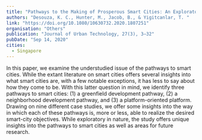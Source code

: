 ```yaml
---
title: "Pathways to the Making of Prosperous Smart Cities: An Exploratory Study on the Best Practice"
authors: "Desouza, K. C., Hunter, M., Jacob, B., & Yigitcanlar, T. "
link: "https://doi.org/10.1080/10630732.2020.1807251"
organisation: "Others"
publication: "Journal of Urban Technology, 27(3), 3–32"
pubDate: "Sep 14, 2020"
cities:
  - Singapore
---
```


In this paper, we examine the understudied issue of the pathways to smart cities. While the extant literature on smart cities offers several insights into what smart cities are, with a few notable exceptions, it has less to say about how they come to be. With this latter question in mind, we identify three pathways to smart cities: (1) a greenfield development pathway, (2) a neighborhood development pathway, and (3) a platform-oriented platform. Drawing on nine different case studies, we offer some insights into the way in which each of these pathways is, more or less, able to realize the desired smart-city objectives. While exploratory in nature, the study offers unique insights into the pathways to smart cities as well as areas for future research.
